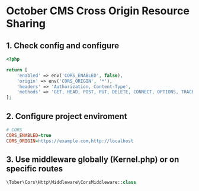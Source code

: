 # October CMS Cross Origin Resource Sharing

## 1. Check config and configure
```php
<?php

return [
    'enabled' => env('CORS_ENABLED', false),
    'origin' => env('CORS_ORIGIN', '*'),
    'headers' => 'Authorization, Content-Type',
    'methods' => 'GET, HEAD, POST, PUT, DELETE, CONNECT, OPTIONS, TRACE, PATCH'
];
```

## 2. Configure project enviroment
```ini
# CORS
CORS_ENABLED=true
CORS_ORIGIN=https://example.com,http://localhost
```

## 3. Use middleware globally (Kernel.php) or on specific routes
```php
\Tober\Cors\Http\Middleware\CorsMiddleware::class
```
